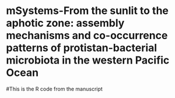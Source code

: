 # mSystems-From the sunlit to the aphotic zone: assembly mechanisms and co-occurrence patterns of protistan-bacterial microbiota in the western Pacific Ocean
#This is the R code from the manuscript
